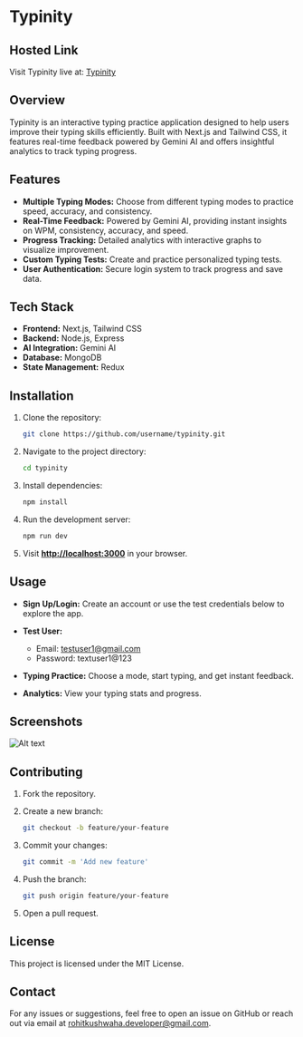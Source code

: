 # Typinity

## Hosted Link

Visit Typinity live at: [Typinity](https://typinity.vercel.app/)

## Overview

Typinity is an interactive typing practice application designed to help users improve their typing skills efficiently. Built with Next.js and Tailwind CSS, it features real-time feedback powered by Gemini AI and offers insightful analytics to track typing progress.

## Features

* **Multiple Typing Modes:** Choose from different typing modes to practice speed, accuracy, and consistency.
* **Real-Time Feedback:** Powered by Gemini AI, providing instant insights on WPM, consistency, accuracy, and speed.
* **Progress Tracking:** Detailed analytics with interactive graphs to visualize improvement.
* **Custom Typing Tests:** Create and practice personalized typing tests.
* **User Authentication:** Secure login system to track progress and save data.

## Tech Stack

* **Frontend:** Next.js, Tailwind CSS
* **Backend:** Node.js, Express
* **AI Integration:** Gemini AI
* **Database:** MongoDB
* **State Management:** Redux

## Installation

1. Clone the repository:

   ```bash
   git clone https://github.com/username/typinity.git
   ```
2. Navigate to the project directory:

   ```bash
   cd typinity
   ```
3. Install dependencies:

   ```bash
   npm install
   ```
4. Run the development server:

   ```bash
   npm run dev
   ```
5. Visit **[http://localhost:3000](http://localhost:3000)** in your browser.

## Usage

* **Sign Up/Login:** Create an account or use the test credentials below to explore the app.
* **Test User:**

  * Email: [testuser1@gmail.com](mailto:testuser1@gmail.com)
  * Password: textuser1\@123
* **Typing Practice:** Choose a mode, start typing, and get instant feedback.
* **Analytics:** View your typing stats and progress.

## Screenshots
![Alt text](https://raw.githubusercontent.com/username/repo/branch/path/to/image.png)


## Contributing

1. Fork the repository.
2. Create a new branch:

   ```bash
   git checkout -b feature/your-feature
   ```
3. Commit your changes:

   ```bash
   git commit -m 'Add new feature'
   ```
4. Push the branch:

   ```bash
   git push origin feature/your-feature
   ```
5. Open a pull request.

## License

This project is licensed under the MIT License.

## Contact

For any issues or suggestions, feel free to open an issue on GitHub or reach out via email at [rohitkushwaha.developer@gmail.com](mailto:rohitkushwaha.developer@gmail.com).
